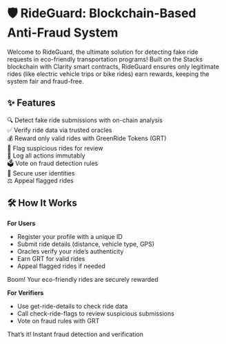 # 🛡️ RideGuard: Blockchain-Based Anti-Fraud System

Welcome to RideGuard, the ultimate solution for detecting fake ride requests in eco-friendly transportation programs! Built on the Stacks blockchain with Clarity smart contracts, RideGuard ensures only legitimate rides (like electric vehicle trips or bike rides) earn rewards, keeping the system fair and fraud-free.

## ✨ Features

🔍 Detect fake ride submissions with on-chain analysis  
✅ Verify ride data via trusted oracles  
💰 Reward only valid rides with GreenRide Tokens (GRT)  
🚨 Flag suspicious rides for review  
📝 Log all actions immutably  
🗳 Vote on fraud detection rules  
🔐 Secure user identities  
⚖️ Appeal flagged rides  

## 🛠 How It Works

**For Users**  
- Register your profile with a unique ID  
- Submit ride details (distance, vehicle type, GPS)  
- Oracles verify your ride’s authenticity  
- Earn GRT for valid rides  
- Appeal flagged rides if needed  

Boom! Your eco-friendly rides are securely rewarded  

**For Verifiers**  
- Use get-ride-details to check ride data  
- Call check-ride-flags to review suspicious submissions  
- Vote on fraud rules with GRT  

That’s it! Instant fraud detection and verification  
